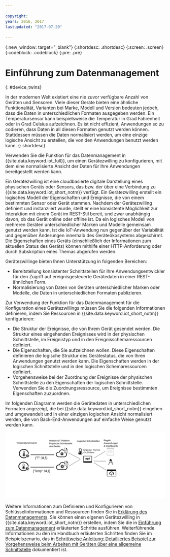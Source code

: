 ```yaml
---

copyright:
years: 2016, 2017
lastupdated: "2017-07-20"

---
```


{:new_window: target="\_blank"}
{:shortdesc: .shortdesc}
{:screen: .screen}
{:codeblock: .codeblock}
{:pre: .pre}

# Einführung zum Datenmanagement
{: #device_twins}

In der modernen Welt existiert eine nie zuvor verfügbare Anzahl von Geräten und Sensoren. Viele dieser Geräte bieten eine ähnliche Funktionalität, Varianten bei Marke, Modell und Version bedeuten jedoch, dass die Daten in unterschiedlichen Formaten ausgegeben werden. Ein Temperatursensor kann beispielsweise die Temperatur in Grad Fahrenheit oder in Grad Celsius aufzeichnen. Es ist nicht effizient, Anwendungen so zu codieren, dass Daten in all diesen Formaten genutzt werden können. Stattdessen müssen die Daten normalisiert werden, um eine einzige logische Ansicht zu erstellen, die von den Anwendungen benutzt werden kann.
{: shortdesc}

Verwenden Sie die Funktion für das Datenmanagement in {{site.data.keyword.iot_full}}, um einen Gerätezwilling zu konfigurieren, mit dem eine normalisierte Ansicht der Daten für Ihre Anwendungen bereitgestellt werden kann.

Ein Gerätezwilling ist eine cloudbasierte digitale Darstellung eines physischen Geräts oder Sensors, das bzw. der über eine Verbindung zu {{site.data.keyword.iot_short_notm}} verfügt. Ein Gerätezwilling erstellt ein logisches Modell der Eigenschaften und Ereignisse, die von einem bestimmten Sensor oder Gerät stammen. Nachdem der Gerätezwilling definiert und instanziiert wurde, stellt er eine konsistente Möglichkeit zur Interaktion mit einem Gerät im REST-Stil bereit, und zwar unabhängig davon, ob das Gerät online oder offline ist. Da ein logisches Modell von mehreren Geräten unterschiedlicher Marken und Modelle gemeinsam genutzt werden kann, ist die IoT-Anwendung nun gegenüber der Variabilität und gegenüber Änderungen innerhalb des Geräteökosystems abgeschirmt. Die Eigenschaften eines Geräts (einschließlich der Informationen zum aktuellen Status des Geräts) können mithilfe einer HTTP-Anforderung oder durch Subskription eines Themas abgerufen werden.

Gerätezwillinge bieten Ihnen Unterstützung in folgenden Bereichen:
- Bereitstellung konsistenter Schnittstellen für Ihre Anwendungsentwickler für den Zugriff auf ereignisgesteuerte Gerätedaten in einer REST-ähnlichen Form.
- Normalisierung von Daten von Geräten unterschiedlicher Marken oder Modelle, die Daten in unterschiedlichen Formaten publizieren.

Zur Verwendung der Funktion für das Datenmanagement für die Konfiguration eines Gerätezwillings müssen Sie die folgenden Informationen definieren, indem Sie Ressourcen in {{site.data.keyword.iot_short_notm}} konfigurieren:
- Die Struktur der Ereignisse, die von Ihrem Gerät gesendet werden. Die Struktur eines eingehenden Ereignisses wird in der physischen Schnittstelle, im Ereignistyp und in den Ereignisschemaressourcen definiert. 
- Die Eigenschaften, die Sie aufzeichnen wollen. Diese Eigenschaften definieren die logische Struktur des Gerätestatus, die von Ihren Anwendungen genutzt werden kann. Die Eigenschaften werden in der logischen Schnittstelle und in den logischen Schemaressourcen definiert.
- Vorgehensweise bei der Zuordnung der Ereignisse der physischen Schnittstelle zu den Eigenschaften der logischen Schnittstelle. Verwenden Sie die Zuordnungsressource, um Ereignisse bestimmten Eigenschaften zuzuordnen.

Im folgenden Diagramm werden die Gerätedaten in unterschiedlichen Formaten angezeigt, die bei {{site.data.keyword.iot_short_notm}} eingehen und umgewandelt und in einer einzigen logischen Ansicht normalisiert werden, die von Back-End-Anwendungen auf einfache Weise genutzt werden kann.  

![Übersicht zum Datenmanagement in {{site.data.keyword.iot_short_notm}}.](images/ga_im_resources_overview.svg "Übersicht zum Datenmanagement in {{site.data.keyword.iot_short_notm}}")

Weitere Informationen zum Definieren und Konfigurieren von Schlüsselinformationen und Ressourcen finden Sie in [Erklärung des Datenmanagements](ga_im_definitions.html). Sie können einen eigenen Gerätezwilling in {{site.data.keyword.iot_short_notm}} erstellen, indem Sie die in [Einführung zum Datenmanagement](ga_im_example.html) erläuterten Schritte ausführen. Weiterführende Informationen zu den im Handbuch erläuterten Schritten finden Sie im Beispielszenario, das in [Schrittweise Anleitung: Detailliertes Beispiel zur Vorgehensweise beim Arbeiten mit Geräten über eine allgemeine Schnittstelle](ga_im_index_scenario.html#scenario) dokumentiert ist. 
